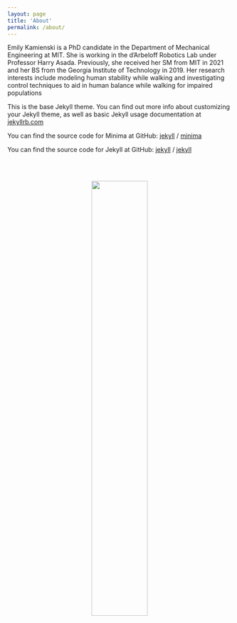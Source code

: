 ```yaml
---
layout: page
title: 'About'
permalink: /about/
---
```


Emily Kamienski is a PhD candidate in the Department of Mechanical Engineering at MIT. She is working in the d’Arbeloff Robotics Lab under Professor Harry Asada. Previously, she received her SM from MIT in 2021 and her BS from the Georgia Institute of Technology in 2019. Her research interests include modeling
human stability while walking and investigating control techniques to aid in human balance while walking for impaired populations

This is the base Jekyll theme. You can find out more info about customizing your Jekyll theme, as well as basic Jekyll usage documentation at [jekyllrb.com](https://jekyllrb.com/)

You can find the source code for Minima at GitHub:
[jekyll][jekyll-organization] /
[minima](https://github.com/jekyll/minima)

You can find the source code for Jekyll at GitHub:
[jekyll][jekyll-organization] /
[jekyll](https://github.com/jekyll/jekyll)


[jekyll-organization]: https://github.com/jekyll

<br/><br/>
<center>
    <img src="/docs/assets/images/Kamienski_Emily_PhD_02.jpg" style="width:50%;"/>
</center>
<span style="font-size:medium;">
